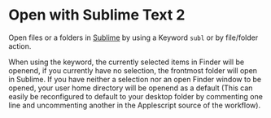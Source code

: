 Open with Sublime Text 2
===
Open files or a folders in [Sublime](http://www.sublimetext.com/) by using a Keyword `subl` or by file/folder action.

When using the keyword, the currently selected items in Finder will be openend, if you currently have no selection, the frontmost folder will open in Sublime. If you have neither a selection nor an open Finder window to be opened, your user home directory will be openend as a default (This can easily be reconfigured to default to your desktop folder by commenting one line and uncommenting another in the Applescript source of the workflow).
